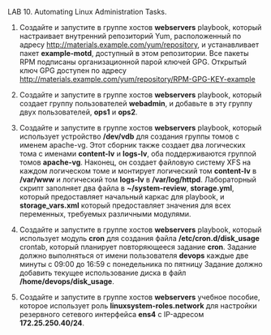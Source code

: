 LAB 10. Automating Linux Administration Tasks.

1. Создайте и запустите в группе хостов **webservers** playbook, который настраивает внутренний репозиторий Yum, расположенный по адресу http://materials.example.com/yum/repository, и устанавливает пакет **example-motd**, доступный в этом репозитории. Все пакеты RPM подписаны организационной парой ключей GPG. Открытый ключ GPG доступен по адресу http://materials.example.com/yum/repository/RPM-GPG-KEY-example
   
2. Создайте и запустите в группе хостов **webservers** playbook, который создает группу пользователей **webadmin**, и добавьте в эту группу двух пользователей, **ops1** и **ops2**.

3. Создайте и запустите в группе хостов **webservers** playbook, который использует устройство **/dev/vdb** для создания группы томов с именем apache-vg. Этот сборник также создает два логических тома с именами **content-lv** и **logs-lv**, оба поддерживаются группой томов **apache-vg**. Наконец, он создает файловую систему XFS на каждом логическом томе и монтирует логический том **content-lv** в **/var/www** и логический том **logs-lv** в **/var/log/httpd**.
Лабораторный скрипт заполняет два файла в **~/system-review**, **storage.yml**, который предоставляет начальный каркас для playbook, и **storage_vars.xml** который предоставляет значения для всех переменных, требуемых различными модулями.

4. Создайте и запустите в группе хостов **webservers** playbook, который использует модуль **cron** для создания файла **/etc/cron.d/disk_usage** crontab, который планирует повторяющееся задание **cron**.
Задание должно выполняться от имени пользователя **devops** каждые две минуты с 09:00 до 16:59 c понедельника по пятницу Задание должно добавить текущее использование диска в файл **/home/devops/disk_usage**.

5. Создайте и запустите в группе хостов **webservers** учебное пособие, которое использует роль **linuxsystem-roles.network** для настройки резервного сетевого интерфейса **ens4** c IP-адресом **172.25.250.40/24**.